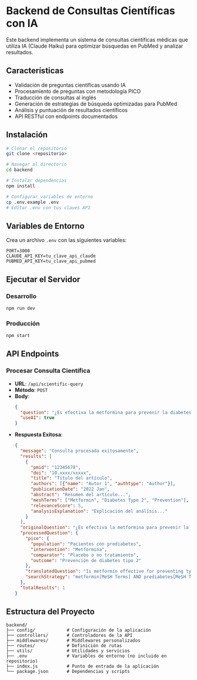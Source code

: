 # Backend de Consultas Científicas con IA

Este backend implementa un sistema de consultas científicas médicas que utiliza IA (Claude Haiku) para optimizar búsquedas en PubMed y analizar resultados.

## Características

- Validación de preguntas científicas usando IA
- Procesamiento de preguntas con metodología PICO
- Traducción de consultas al inglés
- Generación de estrategias de búsqueda optimizadas para PubMed
- Análisis y puntuación de resultados científicos
- API RESTful con endpoints documentados

## Instalación

```bash
# Clonar el repositorio
git clone <repositorio>

# Navegar al directorio
cd backend

# Instalar dependencias
npm install

# Configurar variables de entorno
cp .env.example .env
# Editar .env con tus claves API
```

## Variables de Entorno

Crea un archivo `.env` con las siguientes variables:

```
PORT=3000
CLAUDE_API_KEY=tu_clave_api_claude
PUBMED_API_KEY=tu_clave_api_pubmed
```

## Ejecutar el Servidor

### Desarrollo
```bash
npm run dev
```

### Producción
```bash
npm start
```

## API Endpoints

### Procesar Consulta Científica
- **URL**: `/api/scientific-query`
- **Método**: `POST`
- **Body**:
  ```json
  {
    "question": "¿Es efectiva la metformina para prevenir la diabetes tipo 2 en pacientes con prediabetes?",
    "useAI": true
  }
  ```
- **Respuesta Exitosa**:
  ```json
  {
    "message": "Consulta procesada exitosamente",
    "results": [
      {
        "pmid": "12345678",
        "doi": "10.xxxx/xxxxx",
        "title": "Título del artículo",
        "authors": [{"name": "Autor 1", "authtype": "Author"}],
        "publicationDate": "2022 Jan",
        "abstract": "Resumen del artículo...",
        "meshTerms": ["Metformin", "Diabetes Type 2", "Prevention"],
        "relevanceScore": 5,
        "analysisExplanation": "Explicación del análisis..."
      }
    ],
    "originalQuestion": "¿Es efectiva la metformina para prevenir la diabetes tipo 2 en pacientes con prediabetes?",
    "processedQuestion": {
      "pico": {
        "population": "Pacientes con prediabetes",
        "intervention": "Metformina",
        "comparator": "Placebo o no tratamiento",
        "outcome": "Prevención de diabetes tipo 2"
      },
      "translatedQuestion": "Is metformin effective for preventing type 2 diabetes in patients with prediabetes?",
      "searchStrategy": "metformin[MeSH Terms] AND prediabetes[MeSH Terms] AND prevention[MeSH Terms] AND diabetes type 2[MeSH Terms]"
    },
    "totalResults": 1
  }
  ```

## Estructura del Proyecto

```
backend/
├── config/            # Configuración de la aplicación
├── controllers/       # Controladores de la API
├── middlewares/       # Middlewares personalizados
├── routes/            # Definición de rutas
├── utils/             # Utilidades y servicios
├── .env               # Variables de entorno (no incluido en repositorio)
├── index.js           # Punto de entrada de la aplicación
└── package.json       # Dependencias y scripts
```
